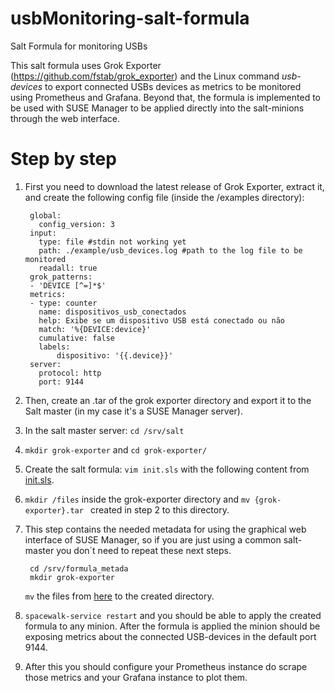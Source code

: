 # usbMonitoring-salt-formula
Salt Formula for monitoring USBs

This salt formula uses Grok Exporter (https://github.com/fstab/grok_exporter) and the Linux command *usb-devices* to export connected USBs devices as metrics to be monitored using Prometheus and Grafana. Beyond that, the formula is implemented to be used with SUSE Manager to be applied directly into the salt-minions through the web interface.

# Step by step 

1. First you need to download the latest release of Grok Exporter, extract it, and create the following config file (inside the /examples directory): 

        global:
          config_version: 3
        input:
          type: file #stdin not working yet 
          path: ./example/usb_devices.log #path to the log file to be monitored 
          readall: true
        grok_patterns:
        - 'DEVICE [^=]*$'
        metrics:
        - type: counter
          name: dispositivos_usb_conectados
          help: Exibe se um dispositivo USB está conectado ou não
          match: '%{DEVICE:device}'
          cumulative: false
          labels:
              dispositivo: '{{.device}}'
        server:
          protocol: http
          port: 9144

2. Then, create an .tar of the grok exporter directory and export it to the Salt master (in my case it's a SUSE Manager server).

3. In the salt master server: `cd /srv/salt`
  3. `mkdir grok-exporter` and `cd grok-exporter/` 
  3. Create the salt formula: `vim init.sls` with the following content from [init.sls](https://github.com/jlvale/usbMonitoring-salt-formula/blob/master/salt/grok-exporter/init.sls).
  
  3. `mkdir /files` inside the grok-exporter directory and `mv {grok-exporter}.tar ` created in step 2 to this directory.
  
4. This step contains the needed metadata for using the graphical web interface of SUSE Manager, so if you are just using a common salt-master you don´t need to repeat these next steps. 

        cd /srv/formula_metada
        mkdir grok-exporter
        
      `mv` the files from [here](https://github.com/jlvale/usbMonitoring-salt-formula/tree/master/formula_metadata/grok-exporter) to the created directory.

5. `spacewalk-service restart` and you should be able to apply the created formula to any minion. After the formula is applied the minion should be exposing metrics about the connected USB-devices in the default port 9144. 

6. After this you should configure your Prometheus instance do scrape those metrics and your Grafana instance to plot them. 
